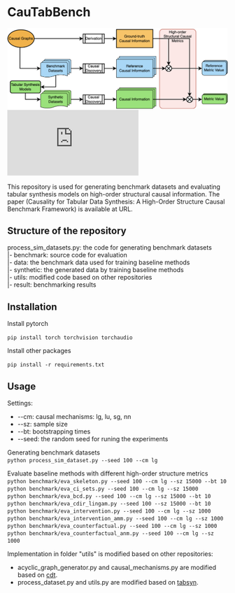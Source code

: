 # CauTabBench

![alt text](https://github.com/TURuibo/CauTabBench/blob/main/benchmark.png "Overview")
![alt text](https://github.com/TURuibo/CauTabBench/blob/main/result/lu_radar.pdf "Results")

This repository is used for generating benchmark datasets and evaluating tabular synthesis models on high-order structural causal information. The paper (Causality for Tabular Data Synthesis: A High-Order Structure Causal Benchmark Framework) is available at URL.

## Structure of the repository

process_sim_datasets.py: the code for generating benchmark datasets  
|- benchmark: source code for evaluation  
|- data: the benchmark data used for training baseline methods   
|- synthetic: the generated data by training baseline methods  
|- utils: modified code based on other repositories  
|- result: benchmarking results  


## Installation

Install pytorch

`pip install torch torchvision torchaudio`

Install other packages

`pip install -r requirements.txt`

## Usage

Settings:  
* --cm: causal mechanisms: lg, lu, sg, nn
* --sz: sample size
* --bt: bootstrapping times
* --seed: the random seed for runing the experiments

Generating benchmark datasets  
`python process_sim_dataset.py --seed 100 --cm lg`  

Evaluate baseline methods with different high-order structure metrics  
`python benchmark/eva_skeleton.py --seed 100 --cm lg --sz 15000 --bt 10`  
`python benchmark/eva_ci_sets.py --seed 100 --cm lg --sz 15000 `  
`python benchmark/eva_bcd.py --seed 100 --cm lg --sz 15000 --bt 10`  
`python benchmark/eva_cdir_lingam.py --seed 100 --sz 15000 --bt 10`  
`python benchmark/eva_intervention.py --seed 100 --cm lg --sz 1000`  
`python benchmark/eva_intervention_amm.py --seed 100 --cm lg --sz 1000`  
`python benchmark/eva_counterfactual.py --seed 100 --cm lg --sz 1000`  
`python benchmark/eva_counterfactual_anm.py --seed 100 --cm lg --sz 1000`  

Implementation in folder "utils" is modified based on other repositories:
* acyclic_graph_generator.py and causal_mechanisms.py are modified based on [cdt](https://github.com/FenTechSolutions/CausalDiscoveryToolbox).  
* process_dataset.py and utils.py are modified based on [tabsyn](https://github.com/amazon-science/tabsyn).  


